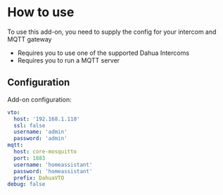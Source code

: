 # How to use

To use this add-on, you need to supply the config for your intercom and MQTT gateway

- Requires you to use one of the supported Dahua Intercoms
- Requires you to run a MQTT server


## Configuration

Add-on configuration:

```yaml
vto:
  host: '192.168.1.110'
  ssl: false
  username: 'admin'
  password: 'admin'
mqtt:
  host: core-mosquitto
  port: 1883
  username: 'homeassistant'
  password: 'homeassistant'
  prefix: DahuaVTO
debug: false
```
